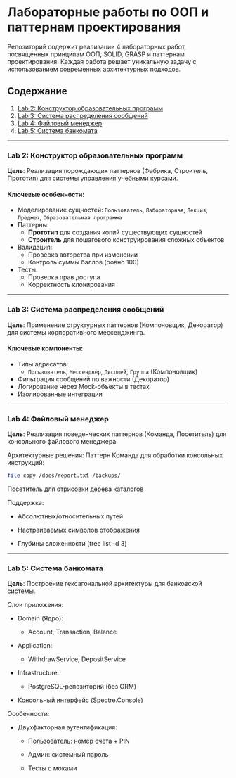 # Лабораторные работы по ООП и паттернам проектирования

Репозиторий содержит реализации 4 лабораторных работ, посвященных принципам ООП, SOLID, GRASP и паттернам проектирования. Каждая работа решает уникальную задачу с использованием современных архитектурных подходов.

## Содержание
1. [Lab 2: Конструктор образовательных программ](https://github.com/f4ke-n0name/labs_csharp/tree/main/src/Lab2)
2. [Lab 3: Система распределения сообщений](https://github.com/f4ke-n0name/labs_csharp/tree/main/src/Lab3)
3. [Lab 4: Файловый менеджер](https://github.com/f4ke-n0name/labs_csharp/tree/main/src/Lab4)
4. [Lab 5: Система банкомата](https://github.com/f4ke-n0name/labs_csharp/tree/main/src/Lab5)

---

### Lab 2: Конструктор образовательных программ
**Цель**: Реализация порождающих паттернов (Фабрика, Строитель, Прототип) для системы управления учебными курсами.

#### Ключевые особенности:
- Моделирование сущностей: `Пользователь`, `Лабораторная`, `Лекция`, `Предмет`, `Образовательная программа`
- Паттерны:
  - **Прототип** для создания копий существующих сущностей
  - **Строитель** для пошагового конструирования сложных объектов
- Валидация:
  - Проверка авторства при изменении
  - Контроль суммы баллов (ровно 100)
- Тесты:
  - Проверка прав доступа
  - Корректность клонирования

---

### Lab 3: Система распределения сообщений
**Цель**: Применение структурных паттернов (Компоновщик, Декоратор) для системы корпоративного мессенджинга.

#### Ключевые компоненты:
- Типы адресатов:
  - `Пользователь`, `Мессенджер`, `Дисплей`, `Группа` (Компоновщик)
- Фильтрация сообщений по важности (Декоратор)
- Логирование через Mock-объекты в тестах
- Изолированные интеграции

---
### Lab 4: Файловый менеджер
**Цель**: Реализация поведенческих паттернов (Команда, Посетитель) для консольного файлового менеджера.

Архитектурные решения:
Паттерн Команда для обработки консольных инструкций:

```bash
file copy /docs/report.txt /backups/
```
Посетитель для отрисовки дерева каталогов

Поддержка:

- Абсолютных/относительных путей

- Настраиваемых символов отображения

- Глубины вложенности (tree list -d 3)
  
---

### Lab 5: Система банкомата
**Цель**: Построение гексагональной архитектуры для банковской системы.

Слои приложения:
- Domain (Ядро):

  - Account, Transaction, Balance

- Application:

  - WithdrawService, DepositService

- Infrastructure:

  - PostgreSQL-репозиторий (без ORM)

- Консольный интерфейс (Spectre.Console)

Особенности:
- Двухфакторная аутентификация:

  - Пользователь: номер счета + PIN

  - Админ: системный пароль

  - Тесты с моками
